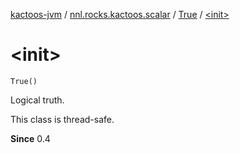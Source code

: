 [kactoos-jvm](../../index.md) / [nnl.rocks.kactoos.scalar](../index.md) / [True](index.md) / [&lt;init&gt;](./-init-.md)

# &lt;init&gt;

`True()`

Logical truth.

This class is thread-safe.

**Since**
0.4

